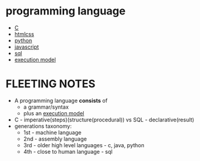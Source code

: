 # programming language

- [C](C)
- [htmlcss](htmlcss)
- [python](python)
- [javascript](javascript)
- [sql](sql)
- [execution model](execution-model)

# FLEETING NOTES

- A programming language **consists** of
     - a grammar/syntax
     - plus an [execution model](execution-model)
- C - imperative(steps)(structure(procedural)) vs SQL - declarative(result)
- generations taxonomy:
     - 1st - machine language
     - 2nd - assembly language
     - 3rd - older high level languages - c, java, python
     - 4th - close to human language - sql
